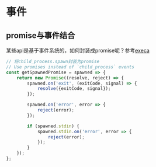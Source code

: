 # 事件

## promise与事件结合

某些api是基于事件系统的，如何封装成promise呢？参考[execa](https://github.com/FunnyLiu/execa/blob/readsource/lib/promise.js#L23)

``` js
// 将child_process.spawn封装为promise
// Use promises instead of `child_process` events
const getSpawnedPromise = spawned => {
	return new Promise((resolve, reject) => {
		spawned.on('exit', (exitCode, signal) => {
			resolve({exitCode, signal});
		});

		spawned.on('error', error => {
			reject(error);
		});

		if (spawned.stdin) {
			spawned.stdin.on('error', error => {
				reject(error);
			});
		}
	});
};

```
